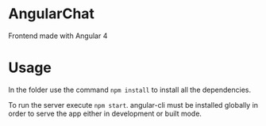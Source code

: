 # AngularChat

Frontend made with Angular 4

# Usage
In the folder use the command `npm install` to install all the dependencies.

To run the server execute `npm start`. angular-cli must be installed globally in order to serve the app either in development or built mode.
